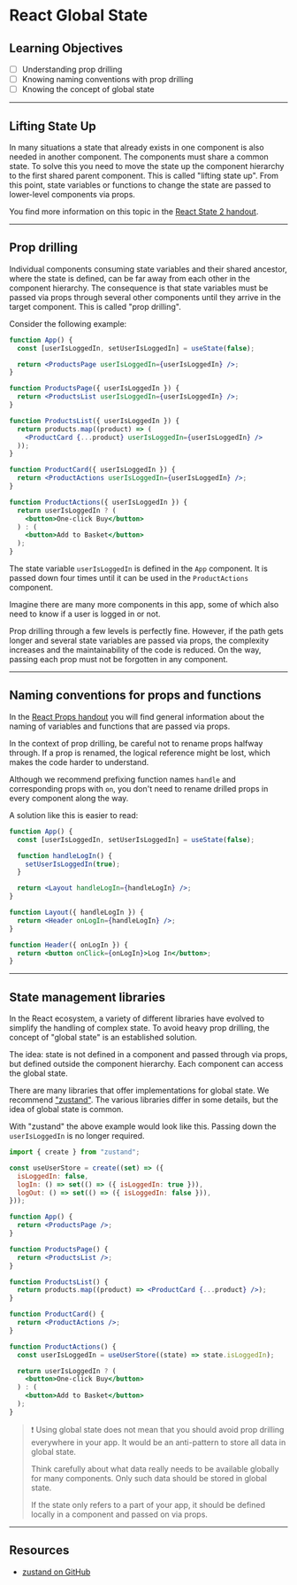 # React Global State

## Learning Objectives

- [ ] Understanding prop drilling
- [ ] Knowing naming conventions with prop drilling
- [ ] Knowing the concept of global state

---

## Lifting State Up

In many situations a state that already exists in one component is also needed in another component. The components must share a common state. To solve this you need to move the state up the component hierarchy to the first shared parent component. This is called "lifting state up". From this point, state variables or functions to change the state are passed to lower-level components via props.

You find more information on this topic in the [React State 2 handout](../react-state-2/react-state-2.md).

---

## Prop drilling

Individual components consuming state variables and their shared ancestor, where the state is defined, can be far away from each other in the component hierarchy. The consequence is that state variables must be passed via props through several other components until they arrive in the target component. This is called "prop drilling".

Consider the following example:

```jsx
function App() {
  const [userIsLoggedIn, setUserIsLoggedIn] = useState(false);

  return <ProductsPage userIsLoggedIn={userIsLoggedIn} />;
}

function ProductsPage({ userIsLoggedIn }) {
  return <ProductsList userIsLoggedIn={userIsLoggedIn} />;
}

function ProductsList({ userIsLoggedIn }) {
  return products.map((product) => (
    <ProductCard {...product} userIsLoggedIn={userIsLoggedIn} />
  ));
}

function ProductCard({ userIsLoggedIn }) {
  return <ProductActions userIsLoggedIn={userIsLoggedIn} />;
}

function ProductActions({ userIsLoggedIn }) {
  return userIsLoggedIn ? (
    <button>One-click Buy</button>
  ) : (
    <button>Add to Basket</button>
  );
}
```

The state variable `userIsLoggedIn` is defined in the `App` component. It is passed down four times until it can be used in the `ProductActions` component.

Imagine there are many more components in this app, some of which also need to know if a user is logged in or not.

Prop drilling through a few levels is perfectly fine. However, if the path gets longer and several state variables are passed via props, the complexity increases and the maintainability of the code is reduced. On the way, passing each prop must not be forgotten in any component.

---

## Naming conventions for props and functions

In the [React Props handout](../react-props/react-props.md) you will find general information about the naming of variables and functions that are passed via props.

In the context of prop drilling, be careful not to rename props halfway through. If a prop is renamed, the logical reference might be lost, which makes the code harder to understand.

Although we recommend prefixing function names `handle` and corresponding props with `on`, you don't need to rename drilled props in every component along the way.

A solution like this is easier to read:

```jsx
function App() {
  const [userIsLoggedIn, setUserIsLoggedIn] = useState(false);

  function handleLogIn() {
    setUserIsLoggedIn(true);
  }

  return <Layout handleLogIn={handleLogIn} />;
}

function Layout({ handleLogIn }) {
  return <Header onLogIn={handleLogIn} />;
}

function Header({ onLogIn }) {
  return <button onClick={onLogIn}>Log In</button>;
}
```

---

## State management libraries

In the React ecosystem, a variety of different libraries have evolved to simplify the handling of complex state. To avoid heavy prop drilling, the concept of "global state" is an established solution.

The idea: state is not defined in a component and passed through via props, but defined outside the component hierarchy. Each component can access the global state.

There are many libraries that offer implementations for global state. We recommend ["zustand"](https://github.com/pmndrs/zustand). The various libraries differ in some details, but the idea of global state is common.

With "zustand" the above example would look like this. Passing down the `userIsLoggedIn` is no longer required.

```jsx
import { create } from "zustand";

const useUserStore = create((set) => ({
  isLoggedIn: false,
  logIn: () => set(() => ({ isLoggedIn: true })),
  logOut: () => set(() => ({ isLoggedIn: false })),
}));

function App() {
  return <ProductsPage />;
}

function ProductsPage() {
  return <ProductsList />;
}

function ProductsList() {
  return products.map((product) => <ProductCard {...product} />);
}

function ProductCard() {
  return <ProductActions />;
}

function ProductActions() {
  const userIsLoggedIn = useUserStore((state) => state.isLoggedIn);

  return userIsLoggedIn ? (
    <button>One-click Buy</button>
  ) : (
    <button>Add to Basket</button>
  );
}
```

> ❗️ Using global state does not mean that you should avoid prop drilling everywhere in your app. It would be an anti-pattern to store all data in global state.
>
> Think carefully about what data really needs to be available globally for many components. Only such data should be stored in global state.
>
> If the state only refers to a part of your app, it should be defined locally in a component and passed on via props.

---

## Resources

- [zustand on GitHub](https://github.com/pmndrs/zustand)
